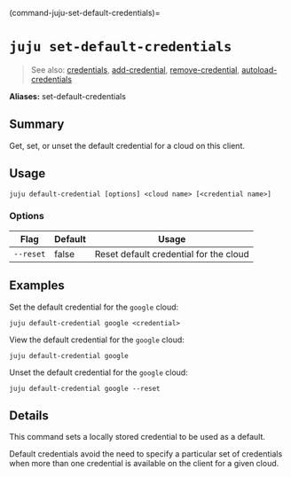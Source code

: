 (command-juju-set-default-credentials)=
# `juju set-default-credentials`
> See also: [credentials](#credentials), [add-credential](#add-credential), [remove-credential](#remove-credential), [autoload-credentials](#autoload-credentials)

**Aliases:** set-default-credentials

## Summary
Get, set, or unset the default credential for a cloud on this client.

## Usage
```juju default-credential [options] <cloud name> [<credential name>]```

### Options
| Flag | Default | Usage |
| --- | --- | --- |
| `--reset` | false | Reset default credential for the cloud |

## Examples

Set the default credential for the `google` cloud:

    juju default-credential google <credential>

View the default credential for the `google` cloud:

    juju default-credential google

Unset the default credential for the `google` cloud:

    juju default-credential google --reset


## Details

This command sets a locally stored credential to be used as a default.

Default credentials avoid the need to specify a particular set of
credentials when more than one credential is available on the client for a given cloud.